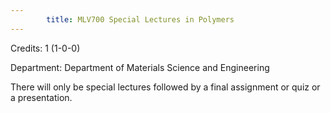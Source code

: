 ```yaml
---
        title: MLV700 Special Lectures in Polymers
---
```

Credits: 1 (1-0-0)

Department: Department of Materials Science and Engineering

There will only be special lectures followed by a final assignment or quiz or a presentation.